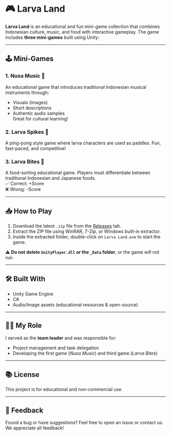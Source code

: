 # 🎮 Larva Land

**Larva Land** is an educational and fun mini-game collection that combines Indonesian culture, music, and food with interactive gameplay. The game includes **three mini-games** built using Unity:

---

## 🕹️ Mini-Games

### 1. Nusa Music 🎵  
An educational game that introduces traditional Indonesian musical instruments through:
- Visuals (images)
- Short descriptions
- Authentic audio samples  
Great for cultural learning!

### 2. Larva Spikes 🏓  
A ping-pong style game where larva characters are used as paddles. Fun, fast-paced, and competitive!

### 3. Larva Bites 🍱  
A food-sorting educational game. Players must differentiate between traditional Indonesian and Japanese foods.  
✅ Correct: +Score  
❌ Wrong: -Score

---

## 📥 How to Play

1. Download the latest `.zip` file from the [Releases](https://github.com/Iniwizzy/larva_land/releases) tab.
2. Extract the ZIP file using WinRAR, 7-Zip, or Windows built-in extractor.
3. Inside the extracted folder, double-click on `Larva Land.exe` to start the game.

⚠️ **Do not delete `UnityPlayer.dll` or the `_Data` folder**, or the game will not run.

---

## 🛠️ Built With

- Unity Game Engine
- C#
- Audio/Image assets (educational resources & open-source)

---

## 👨‍💻 My Role

I served as the **team leader** and was responsible for:
- Project management and task delegation
- Developing the first game (*Nusa Music*) and third game (*Larva Bites*)

---

## 📚 License

This project is for educational and non-commercial use.

---

## 💌 Feedback

Found a bug or have suggestions? Feel free to open an issue or contact us. We appreciate all feedback!

